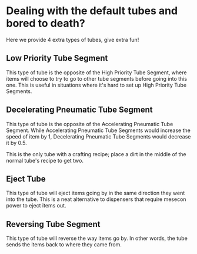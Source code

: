 # Dealing with the default tubes and bored to death?
Here we provide 4 extra types of tubes, give extra fun!

## Low Priority Tube Segment
This type of tube is the opposite of the High Priority Tube Segment, where items will choose to try to go to other tube segments before going into this one. This is useful in situations where it's hard to set up High Priority Tube Segments.

## Decelerating Pneumatic Tube Segment
This type of tube is the opposite of the Accelerating Pneumatic Tube Segment. While Accelerating Pneumatic Tube Segments would increase the speed of item by 1, Decelerating Pneumatic Tube Segments would decrease it by 0.5.

This is the only tube with a crafting recipe; place a dirt in the middle of the normal tube's recipe to get two.

## Eject Tube
This type of tube will eject items going by in the same direction they went into the tube. This is a neat alternative to dispensers that require mesecon power to eject items out.

## Reversing Tube Segment
This type of tube will reverse the way items go by. In other words, the tube sends the items back to where they came from.
